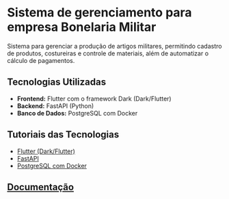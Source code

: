 # Sistema de gerenciamento para empresa Bonelaria Militar

Sistema para gerenciar a produção de artigos militares, permitindo cadastro de produtos, costureiras e controle de materiais, além de automatizar o cálculo de pagamentos.

## Tecnologias Utilizadas

- **Frontend:** Flutter com o framework Dark (Dark/Flutter)
- **Backend:** FastAPI (Python)
- **Banco de Dados:** PostgreSQL com Docker

## Tutoriais das Tecnologias

- [Flutter (Dark/Flutter)](https://www.youtube.com/playlist?list=PLMdYygf53DP5H-svtc_FFhXuentwmLCFH)
- [FastAPI](https://www.youtube.com/playlist?list=PLJHVw_wMqnI-eX95g9U_W941l_yWsIDIL)
- [PostgreSQL com Docker](https://www.youtube.com/watch?v=KlbL-8CEjN0)

## [Documentação](docs)
